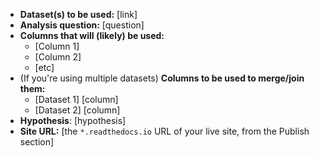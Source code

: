 - **Dataset(s) to be used:** [link]
- **Analysis question:** [question]
- **Columns that will (likely) be used:**
  - [Column 1]
  - [Column 2]
  - [etc]
- (If you're using multiple datasets) **Columns to be used to merge/join them:**
  - [Dataset 1] [column]
  - [Dataset 2] [column]
- **Hypothesis**: [hypothesis]
- **Site URL:** [the `*.readthedocs.io` URL of your live site, from the Publish section]
